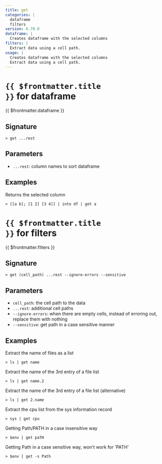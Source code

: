 ```yaml
---
title: get
categories: |
  dataframe
  filters
version: 0.70.0
dataframe: |
  Creates dataframe with the selected columns
filters: |
  Extract data using a cell path.
usage: |
  Creates dataframe with the selected columns
  Extract data using a cell path.
---
```


# <code>{{ $frontmatter.title }}</code> for dataframe

<div class='command-title'>{{ $frontmatter.dataframe }}</div>

## Signature

```> get ...rest```

## Parameters

 -  `...rest`: column names to sort dataframe

## Examples

Returns the selected column
```shell
> [[a b]; [1 2] [3 4]] | into df | get a
```

# <code>{{ $frontmatter.title }}</code> for filters

<div class='command-title'>{{ $frontmatter.filters }}</div>

## Signature

```> get (cell_path) ...rest --ignore-errors --sensitive```

## Parameters

 -  `cell_path`: the cell path to the data
 -  `...rest`: additional cell paths
 -  `--ignore-errors`: when there are empty cells, instead of erroring out, replace them with nothing
 -  `--sensitive`: get path in a case sensitive manner

## Examples

Extract the name of files as a list
```shell
> ls | get name
```

Extract the name of the 3rd entry of a file list
```shell
> ls | get name.2
```

Extract the name of the 3rd entry of a file list (alternative)
```shell
> ls | get 2.name
```

Extract the cpu list from the sys information record
```shell
> sys | get cpu
```

Getting Path/PATH in a case insensitive way
```shell
> $env | get paTH
```

Getting Path in a case sensitive way, won't work for 'PATH'
```shell
> $env | get -s Path
```

